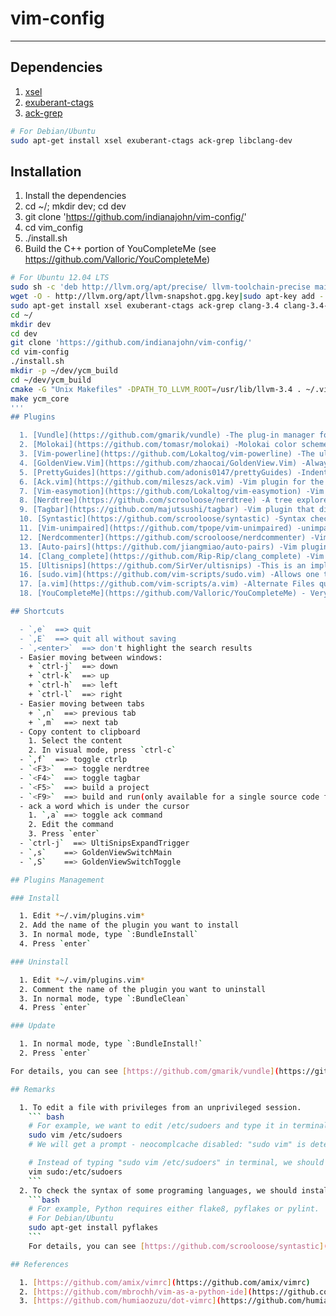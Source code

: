 # vim-config

---------------------

## Dependencies

  1. [xsel](http://www.kfish.org/software/xsel/)
  2. [exuberant-ctags](http://ctags.sourceforge.net/)
  3. [ack-grep](http://betterthangrep.com/)

``` bash
# For Debian/Ubuntu
sudo apt-get install xsel exuberant-ctags ack-grep libclang-dev

```

## Installation

  1. Install the dependencies
  2. cd ~/; mkdir dev; cd dev
  3. git clone 'https://github.com/indianajohn/vim-config/'
  4. cd vim_config
  5. ./install.sh
  6. Build the C++ portion of YouCompleteMe (see https://github.com/Valloric/YouCompleteMe)

``` bash
# For Ubuntu 12.04 LTS
sudo sh -c 'deb http://llvm.org/apt/precise/ llvm-toolchain-precise main" > /etc/apt/sources.list.d/ros-latest.list'
wget -O - http://llvm.org/apt/llvm-snapshot.gpg.key|sudo apt-key add -
sudo apt-get install xsel exuberant-ctags ack-grep clang-3.4 clang-3.4-doc libclang-common-3.4-dev libclang-3.4-dev libclang1-3.4 libllvm-3.4-ocaml-dev libllvm3.4 lldb-3.4 llvm-3.4 llvm-3.4-dev llvm-3.4-doc llvm-3.4-examples llvm-3.4-runtime cpp11-migrate-3.4 clang-format-3.4 
cd ~/
mkdir dev
cd dev
git clone 'https://github.com/indianajohn/vim-config/'
cd vim-config
./install.sh
mkdir -p ~/dev/ycm_build
cd ~/dev/ycm_build
cmake -G "Unix Makefiles" -DPATH_TO_LLVM_ROOT=/usr/lib/llvm-3.4 . ~/.vim/bundle/YouCompleteMe/cpp
make ycm_core
'''
## Plugins

  1. [Vundle](https://github.com/gmarik/vundle) -The plug-in manager for Vim
  2. [Molokai](https://github.com/tomasr/molokai) -Molokai color scheme for Vim
  3. [Vim-powerline](https://github.com/Lokaltog/vim-powerline) -The ultimate statusline/prompt utility.
  4. [GoldenView.Vim](https://github.com/zhaocai/GoldenView.Vim) -Always have a nice view for vim split windows!
  5. [PrettyGuides](https://github.com/adonis0147/prettyGuides) -Indent guides - displaying indent levels by vertical lines for Vim editor
  6. [Ack.vim](https://github.com/mileszs/ack.vim) -Vim plugin for the Perl module / CLI script 'ack'
  7. [Vim-easymotion](https://github.com/Lokaltog/vim-easymotion) -Vim motions on speed!
  8. [Nerdtree](https://github.com/scrooloose/nerdtree) -A tree explorer plugin for vim
  9. [Tagbar](https://github.com/majutsushi/tagbar) -Vim plugin that displays tags in a window, ordered by class etc
  10. [Syntastic](https://github.com/scrooloose/syntastic) -Syntax checking hacks for vim
  11. [Vim-unimpaired](https://github.com/tpope/vim-unimpaired) -unimpaired.vim: pairs of handy bracket mappings
  12. [Nerdcommenter](https://github.com/scrooloose/nerdcommenter) -Vim plugin for intensely orgasmic commenting
  13. [Auto-pairs](https://github.com/jiangmiao/auto-pairs) -Vim plugin, insert or delete brackets, parens, quotes in pair
  14. [Clang_complete](https://github.com/Rip-Rip/clang_complete) -Vim plugin that use clang for completing C/C++ code.
  15. [Ultisnips](https://github.com/SirVer/ultisnips) -This is an implementation of TextMates Snippets for the Vim Text Editor.
  16. [sudo.vim](https://github.com/vim-scripts/sudo.vim) -Allows one to edit a file with privileges from an unprivileged session
  17. [a.vim](https://github.com/vim-scripts/a.vim) -Alternate Files quickly (.c --> .h etc)
  18. [YouCompleteMe](https://github.com/Valloric/YouCompleteMe) - Very good auto-completion.

## Shortcuts

  - `,e`  ==> quit
  - `,E`  ==> quit all without saving
  - `,<enter>`  ==> don't highlight the search results
  - Easier moving between windows:
    + `ctrl-j`  ==> down
    + `ctrl-k`  ==> up
    + `ctrl-h`  ==> left
    + `ctrl-l`  ==> right
  - Easier moving between tabs
    + `,n`  ==> previous tab
    + `,m`  ==> next tab
  - Copy content to clipboard
    1. Select the content
    2. In visual mode, press `ctrl-c`
  - `,f`  ==> toggle ctrlp
  - `<F3>`  ==> toggle nerdtree
  - `<F4>`  ==> toggle tagbar
  - `<F5>`  ==> build a project
  - `<F9>`  ==> build and run(only available for a single source code file)
  - ack a word which is under the cursor
    1. `,a` ==> toggle ack command
    2. Edit the command
    3. Press `enter`
  - `ctrl-j`  ==> UltiSnipsExpandTrigger
  - `,s`    ==> GoldenViewSwitchMain
  - `,S`    ==> GoldenViewSwitchToggle

## Plugins Management

### Install

  1. Edit *~/.vim/plugins.vim*
  2. Add the name of the plugin you want to install
  3. In normal mode, type `:BundleInstall`
  4. Press `enter`

### Uninstall

  1. Edit *~/.vim/plugins.vim*
  2. Comment the name of the plugin you want to uninstall
  3. In normal mode, type `:BundleClean`
  4. Press `enter`

### Update

  1. In normal mode, type `:BundleInstall!`
  2. Press `enter`

For details, you can see [https://github.com/gmarik/vundle](https://github.com/gmarik/vundle).

## Remarks

  1. To edit a file with privileges from an unprivileged session.
    ``` bash
    # For example, we want to edit /etc/sudoers and type it in terminal:
    sudo vim /etc/sudoers
    # We will get a prompt - neocomplcache disabled: "sudo vim" is detected and $HOME is set to your user's home. You may want to use the sudo.vim plugin, the "-H" option with "sudo" or set always_set_home in /etc/sudoers instead.

    # Instead of typing "sudo vim /etc/sudoers" in terminal, we should type:
    vim sudo:/etc/sudoers
    ```
  2. To check the syntax of some programing languages, we should install the check tools for those languages.
    ```bash
    # For example, Python requires either flake8, pyflakes or pylint.
    # For Debian/Ubuntu
    sudo apt-get install pyflakes
    ```
    For details, you can see [https://github.com/scrooloose/syntastic](https://github.com/scrooloose/syntastic).

## References

  1. [https://github.com/amix/vimrc](https://github.com/amix/vimrc)
  2. [https://github.com/mbrochh/vim-as-a-python-ide](https://github.com/mbrochh/vim-as-a-python-ide)
  3. [https://github.com/humiaozuzu/dot-vimrc](https://github.com/humiaozuzu/dot-vimrc)

